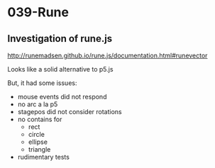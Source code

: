 # 039-Rune

## Investigation of rune.js

http://runemadsen.github.io/rune.js/documentation.html#runevector

Looks like a solid alternative to p5.js

But, it had some issues:

* mouse events did not respond
* no arc a la p5
* stagepos did not consider rotations
* no contains for
  * rect
  * circle
  * ellipse
  * triangle
* rudimentary tests
